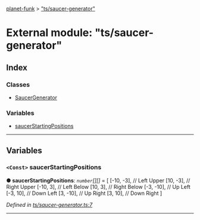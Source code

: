 [planet-funk](../README.md) > ["ts/saucer-generator"](../modules/_ts_saucer_generator_.md)

# External module: "ts/saucer-generator"

## Index

### Classes

* [SaucerGenerator](../classes/_ts_saucer_generator_.saucergenerator.md)

### Variables

* [saucerStartingPositions](_ts_saucer_generator_.md#saucerstartingpositions)

---

## Variables

<a id="saucerstartingpositions"></a>

### `<Const>` saucerStartingPositions

**● saucerStartingPositions**: *`number`[][]* =  [
    [-10, -3], // Left Upper
    [10, -3], // Right Upper
    [-10, 3], // Left Below
    [10, 3], // Right Below
    [-3, -10], // Up Left
    [-3, 10], // Down Left
    [3, -10], // Up Right
    [3, 10], // Down Right
]

*Defined in [ts/saucer-generator.ts:7](https://github.com/WilliamRADFunk/planet-funk/blob/05e0e7f/src/ts/saucer-generator.ts#L7)*

___

